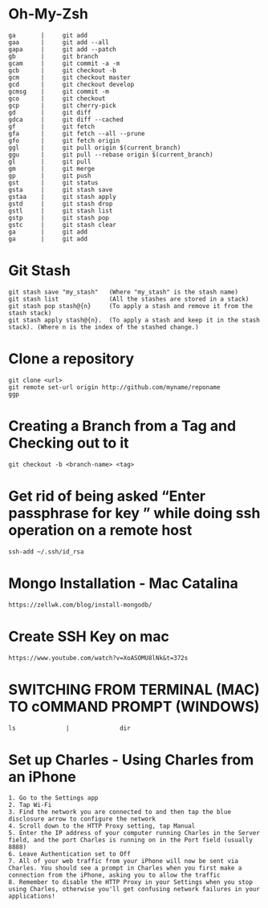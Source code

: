 # Oh-My-Zsh

    ga       |     git add
    gaa      |     git add --all
    gapa     |     git add --patch
    gb       |     git branch
    gcam     |     git commit -a -m
    gcb      |     git checkout -b
    gcm      |     git checkout master
    gcd      |     git checkout develop
    gcmsg    |     git commit -m
    gco      |     git checkout
    gcp      |     git cherry-pick
    gd       |     git diff
    gdca     |     git diff --cached
    gf       |     git fetch
    gfa      |     git fetch --all --prune
    gfo      |     git fetch origin
    ggl      |     git pull origin $(current_branch)
    ggu      |     git pull --rebase origin $(current_branch)
    gl       |     git pull
    gm       |     git merge
    gp       |     git push
    gst      |     git status
    gsta     |     git stash save
    gstaa    |     git stash apply
    gstd     |     git stash drop
    gstl     |     git stash list
    gstp     |     git stash pop
    gstc     |     git stash clear
    ga       |     git add
    ga       |     git add


# Git Stash

    git stash save "my_stash"   (Where "my_stash" is the stash name)
    git stash list              (All the stashes are stored in a stack)
    git stash pop stash@{n}     (To apply a stash and remove it from the stash stack)
    git stash apply stash@{n}.  (To apply a stash and keep it in the stash stack). (Where n is the index of the stashed change.)
    
# Clone a repository
    
    git clone <url>
    git remote set-url origin http://github.com/myname/reponame
    ggp
    
# Creating a Branch from a Tag and Checking out to it

    git checkout -b <branch-name> <tag>
    
# Get rid of being asked “Enter passphrase for key ” while doing ssh operation on a remote host

    ssh-add ~/.ssh/id_rsa

# Mongo Installation - Mac Catalina

    https://zellwk.com/blog/install-mongodb/

# Create SSH Key on mac

    https://www.youtube.com/watch?v=XoASOMU8lNk&t=372s
    
    
# SWITCHING FROM TERMINAL (MAC) TO cOMMAND PROMPT (WINDOWS) 

    ls              |              dir

# Set up Charles - Using Charles from an iPhone

    1. Go to the Settings app
    2. Tap Wi-Fi
    3. Find the network you are connected to and then tap the blue disclosure arrow to configure the network
    4. Scroll down to the HTTP Proxy setting, tap Manual
    5. Enter the IP address of your computer running Charles in the Server field, and the port Charles is running on in the Port field (usually 8888)
    6. Leave Authentication set to Off
    7. All of your web traffic from your iPhone will now be sent via Charles. You should see a prompt in Charles when you first make a connection from the iPhone, asking you to allow the traffic
    8. Remember to disable the HTTP Proxy in your Settings when you stop using Charles, otherwise you'll get confusing network failures in your applications!
    
